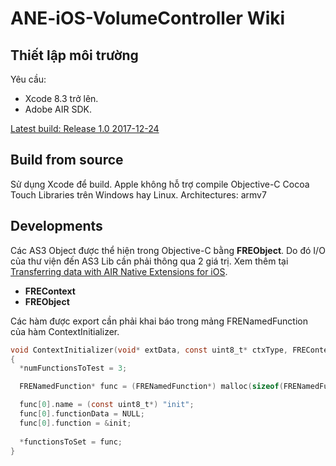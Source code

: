 # ANE-iOS-VolumeController Wiki

## Thiết lập môi trường

Yêu cầu:

* Xcode 8.3 trở lên.
* Adobe AIR SDK.

[Latest build: Release 1.0 2017-12-24](https://github.com/se-ane/SE-ANE-iOS-VolumeController/tree/master/release)

## Build from source

Sử dụng Xcode để build. Apple không hỗ trợ compile Objective-C Cocoa Touch Libraries trên Windows hay Linux.
Architectures: armv7

## Developments

Các AS3 Object được thể hiện trong Objective-C bằng **FREObject**. Do đó I/O của thư viện đến AS3 Lib cần phải thông qua 2 giá trị. Xem thêm tại [Transferring data with AIR Native Extensions for iOS](http://www.adobe.com/devnet/air/articles/transferring-data-ane-ios-pt1.html).
* **FREContext**
* **FREObject**

Các hàm được export cần phải khai báo trong mảng FRENamedFunction của hàm ContextInitializer.

```objective-c
void ContextInitializer(void* extData, const uint8_t* ctxType, FREContext ctx, uint32_t* numFunctionsToTest, const FRENamedFunction** functionsToSet)
{
  *numFunctionsToTest = 3;

  FRENamedFunction* func = (FRENamedFunction*) malloc(sizeof(FRENamedFunction) * *numFunctionsToTest);

  func[0].name = (const uint8_t*) "init";
  func[0].functionData = NULL;
  func[0].function = &init;
  
  *functionsToSet = func;
}
```
